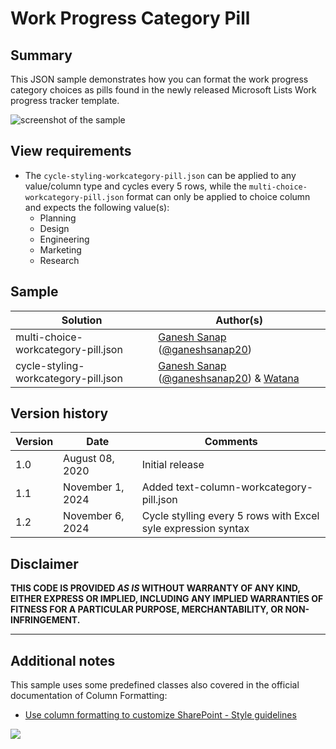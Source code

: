 # Work Progress Category Pill

## Summary

This JSON sample demonstrates how you can format the work progress category choices as pills found in the newly released Microsoft Lists Work progress tracker template.

![screenshot of the sample](./assets/screenshot.png)

## View requirements

* The `cycle-styling-workcategory-pill.json` can be applied to any value/column type and cycles every 5 rows, while the `multi-choice-workcategory-pill.json` format can only be applied to choice column and expects the following value(s):
  + Planning
  + Design
  + Engineering
  + Marketing
  + Research

## Sample

Solution|Author(s)
--------|---------
multi-choice-workcategory-pill.json | [Ganesh Sanap](https://github.com/ganesh-sanap) ([@ganeshsanap20](https://twitter.com/ganeshsanap20))
cycle-styling-workcategory-pill.json | [Ganesh Sanap](https://github.com/ganesh-sanap) ([@ganeshsanap20](https://twitter.com/ganeshsanap20)) & [Watana](https://github.com/watana2)



## Version history

| Version | Date             | Comments        |
|---------|------------------|-----------------|
| 1.0     | August 08, 2020  | Initial release |
| 1.1     | November 1, 2024 | Added text-column-workcategory-pill.json |
| 1.2     | November 6, 2024 | Cycle stylling every 5 rows with Excel syle expression syntax |

## Disclaimer

**THIS CODE IS PROVIDED *AS IS* WITHOUT WARRANTY OF ANY KIND, EITHER EXPRESS OR IMPLIED, INCLUDING ANY IMPLIED WARRANTIES OF FITNESS FOR A PARTICULAR PURPOSE, MERCHANTABILITY, OR NON-INFRINGEMENT.**

---

## Additional notes

This sample uses some predefined classes also covered in the official documentation of Column Formatting:

- [Use column formatting to customize SharePoint - Style guidelines](https://docs.microsoft.com/en-us/sharepoint/dev/declarative-customization/column-formatting#style-guidelines)

<img src="https://pnptelemetry.azurewebsites.net/list-formatting/column-samples/multi-choice-workcategory-pill" />
